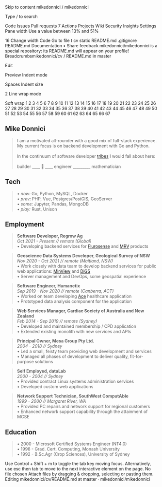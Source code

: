 Skip to content
mikedonnici
/
mikedonnici

Type / to search

Code
Issues
Pull requests
7
Actions
Projects
Wiki
Security
Insights
Settings
Pane width
Use a value between 13% and 51%

16
Change width
Code
Go to file
t
cv
static
README.md
.gitignore
README.md
Documentation • Share feedback
mikedonnici/mikedonnici is a special repository: its README.md will appear on your profile!
Breadcrumbsmikedonnici/cv
/
README.md
in
master

Edit

Preview
Indent mode

Spaces
Indent size

2
Line wrap mode

Soft wrap
1
2
3
4
5
6
7
8
9
10
11
12
13
14
15
16
17
18
19
20
21
22
23
24
25
26
27
28
29
30
31
32
33
34
35
36
37
38
39
40
41
42
43
44
45
46
47
48
49
50
51
52
53
54
55
56
57
58
59
60
61
62
63
64
65
66
67
## Mike Donnici

> I am a motivated all-rounder with a good mix of full-stack experience.<br>
> My current focus is on backend development with Go and Python.<br>
> <br>
> In the continuum of software
> developer [tribes](https://josephg.com/blog/3-tribes/) I would fall about
> here:<br>
> <br>
> builder ____ :construction_worker: ____ engineer _________ mathematician

## Tech

> • _now:_ Go, Python, MySQL, Docker<br>
> • _prev:_ PHP, Vue, Postgres/PostGIS, GeoServer<br>
> • _some:_ Jupyter, Pandas, MongoDB<br>
> • _play:_ Rust, Unison

## Employment

> **Software Developer, Regrow Ag**<br>
> _Oct 2021 - Present // remote (Global)_<br>
> • Developing backend services
> for [Flurosense](https://www.regrow.ag/flurosense)
> and [MRV](https://www.regrow.ag/mrv) products

> **Geoscience Data Systems Developer, Geological Survey of NSW**<br>
> _Nov 2020 - Oct 2021 // remote (Maitland, NSW)_<br>
> • Work closely with data team to develop backend services
> for public web applications: [MinView](https://minview.geoscience.nsw.gov.au/)
> and [DiGS](https://search.geoscience.nsw.gov.au/)<br>
> • Server management and DevOps, some geospatial experience

> **Software Engineer, Humanetix**<br>
> _Sep 2019 - Nov 2020 // remote (Canberra, ACT)_<br>
> • Worked on team developing [Ace](https://www.humanetix.com.au/ace) healthcare
> application<br>
> • Prototyped data analysis component for the application

> **Web Services Manager, Cardiac Society of Australia and New Zealand**<br>
> _Feb 2014 - Sep 2019 // remote (Sydney)_<br>
> • Developed and maintained membership / CPD application<br>
> • Extended existing monolith with new services and APIs

> **Principal Owner, Mesa Group Pty Ltd.**<br>
> _2004 - 2018 // Sydney_<br>
> • Led a small, feisty team providing web development and services<br>
> • Managed all phases of development to deliver quality, fit-for-purpose
> solutions

> **Self Employed, dataLab**<br>
> _2000 - 2004 // Sydney_<br>
> • Provided contract Linux systems administration services<br>
> • Developed custom web applications

> **Network Support Technician, SouthWest ComputAble**</br>
> _1999 - 2000 // Margaret River, WA_<br>
> • Provided PC repairs and network support for regional customers<br>
> • Enhanced network support capability through the attainment of MCSE

## Education

> • 2000 - Microsoft Certified Systems Engineer (NT4.0)<br>
> • 1998 - Grad. Cert. Computing, Monash University<br>
> • 1992 - B.Sc.Agr (Crop Sciences), University of Sydney


Use Control + Shift + m to toggle the tab key moving focus. Alternatively, use esc then tab to move to the next interactive element on the page.
No file chosen
Attach files by dragging & dropping, selecting or pasting them.
Editing mikedonnici/cv/README.md at master · mikedonnici/mikedonnici
